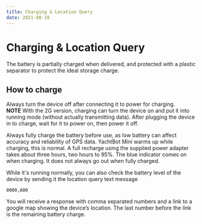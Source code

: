 ```yaml
---
title: Charging & Location Query
date: 2021-08-18
---
```


# Charging & Location Query

The battery is partially charged when delivered, and protected with a plastic separator to protect the ideal storage charge.

## How to charge

Always turn the device off after connecting it to power for charging. **NOTE** With the 2G version, charging can turn the device on and put it into running mode (without actually transmitting data). After plugging the device in to charge, wait for it to power on, then power it off.

Always fully charge the battery before use, as low battery can affect accuracy and reliability of GPS data. YachtBot Mini warms up while charging, this is normal. A full recharge using the supplied power adapter takes about three hours, two hours to 95%. The blue indicator comes on when charging. It does not always go out when fully charged.

While it's running normally, you can also check the battery level of the device by sending it the location query text message

`0000,A00`

You will receive a response with comma separated numbers and a link to a google map showing the device’s location. The last number before the link is the remaining battery charge.
